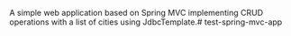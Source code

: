 A simple web application based on Spring MVC implementing CRUD operations with a list of cities using JdbcTemplate.#   t e s t - s p r i n g - m v c - a p p  
 